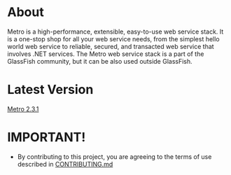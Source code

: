 # About

Metro is a high-performance, extensible, easy-to-use web service stack. It is a one-stop shop for all your web service needs, from the simplest hello world web service to reliable, secured, and transacted web service that involves .NET services. The Metro web service stack is a part of the GlassFish community, but it can be also used outside GlassFish.

# Latest Version

[Metro 2.3.1](https://javaee.github.io/metro/download)

# IMPORTANT!

* By contributing to this project, you are agreeing to the terms of use described in [CONTRIBUTING.md](./CONTRIBUTING.md)


